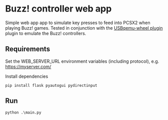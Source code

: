 # Buzz! controller web app
Simple web app app to simulate key presses to feed into PCSX2 when playing Buzz! games. Tested in conjunction with the [USBqemu-wheel plugin](https://github.com/jackun/USBqemu-wheel) plugin to emulate the Buzz! controllers.

## Requirements
Set the WEB_SERVER_URL environment variables (including protocol), e.g. https://myserver.com/

Install dependencies
```
pip install flask pyautogui pydirectinput
```

## Run
```
python .\main.py
```
